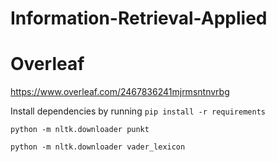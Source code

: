 # Information-Retrieval-Applied

# Overleaf
https://www.overleaf.com/2467836241mjrmsntnvrbg

Install dependencies by running `pip install -r requirements`

`python -m nltk.downloader punkt`

`python -m nltk.downloader vader_lexicon`

